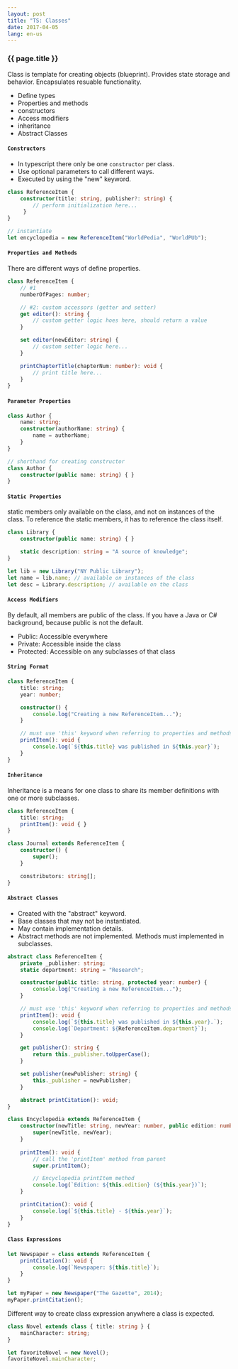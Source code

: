 ```yaml
---
layout: post
title: "TS: Classes"
date: 2017-04-05
lang: en-us
---
```


### {{ page.title }}

Class is template for creating objects (blueprint). Provides state storage and behavior. Encapsulates resuable functionality.

- Define types
- Properties and methods
- constructors
- Access modifiers
- inheritance
- Abstract Classes

#### `Constructors`

- In typescript there only be one `constructor` per class.
- Use optional parameters to call different ways.
- Executed by using the "new" keyword.

```typescript
class ReferenceItem {
    constructor(title: string, publisher?: string) {
        // perform initialization here...
     }
}

// instantiate
let encyclopedia = new ReferenceItem("WorldPedia", "WorldPUb");
```

#### `Properties and Methods`

There are different ways of define properties.

```typescript
class ReferenceItem {
    // #1
    numberOfPages: number;

    // #2: custom accessors (getter and setter)
    get editor(): string {
        // custom getter logic hoes here, should return a value
    }

    set editor(newEditor: string) {
        // custom setter logic here...
    }

    printChapterTitle(chapterNum: number): void {
        // print title here...
    }
}
```

#### `Parameter Properties`

```typescript
class Author {
    name: string;
    constructor(authorName: string) {
        name = authorName;
    }
}

// shorthand for creating constructor
class Author {
    constructor(public name: string) { }
}
```

#### `Static Properties`

static members only available on the class, and not on instances of the class. To reference the static members, it has to reference the class itself.

```typescript
class Library {
    constructor(public name: string) { }

    static description: string = "A source of knowledge";
}

let lib = new Library("NY Public Library");
let name = lib.name; // available on instances of the class
let desc = Library.description; // available on the class
```

#### `Access Modifiers`

By default, all members are public of the class. If you have a Java or C# background, because public is not the default.

- Public: Accessible everywhere
- Private: Accessible inside the class
- Protected: Accessible on any subclasses of that class

#### `String Format`
```typescript
class ReferenceItem {
    title: string;
    year: number;

    constructor() {
        console.log("Creating a new ReferenceItem...");
    }

    // must use 'this' keyword when referring to properties and methods in the same class
    printItem(): void {
        console.log(`${this.title} was published in ${this.year}`);
    }
}
```

#### `Inheritance`

Inheritance is a means for one class to share its member definitions with one or more subclasses.

```typescript
class ReferenceItem {
    title: string;
    printItem(): void { }
}

class Journal extends ReferenceItem {
    constructor() {
        super();
    }

    constributors: string[];
}
```

#### `Abstract Classes`

- Created with the "abstract" keyword. 
- Base classes that may not be instantiated.
- May contain implementation details. 
- Abstract methods are not implemented. Methods must implemented in subclasses.

```typescript
abstract class ReferenceItem {
    private _publisher: string;
    static department: string = "Research";

    constructor(public title: string, protected year: number) {
        console.log("Creating a new ReferenceItem...");
    }

    // must use 'this' keyword when referring to properties and methods in the same class
    printItem(): void {
        console.log(`${this.title} was published in ${this.year}.`);
        console.log(`Department: ${ReferenceItem.department}`);
    }

    get publisher(): string {
        return this._publisher.toUpperCase();
    }

    set publisher(newPublisher: string) {
        this._publisher = newPublisher;
    }

    abstract printCitation(): void;
}

class Encyclopedia extends ReferenceItem {
    constructor(newTitle: string, newYear: number, public edition: number) {
        super(newTitle, newYear);
    }
    
    printItem(): void {
        // call the 'printItem' method from parent
        super.printItem();

        // Encyclopedia printItem method
        console.log(`Edition: ${this.edition} (${this.year})`);
    }

    printCitation(): void {
        console.log(`${this.title} - ${this.year}`);
    }
}
```

#### `Class Expressions`

```typescript
let Newspaper = class extends ReferenceItem {
    printCitation(): void {
        console.log(`Newspaper: ${this.title}`);
    }
}

let myPaper = new Newspaper("The Gazette", 2014);
myPaper.printCitation();
```

Different way to create class expression anywhere a class is expected.
```typescript
class Novel extends class { title: string } {
    mainCharacter: string;
}

let favoriteNovel = new Novel();
favoriteNovel.mainCharacter;
```